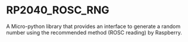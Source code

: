 # RP2040_ROSC_RNG
A Micro-python library that provides an interface to generate a random number using the recommended method (ROSC reading) by Raspberry.
